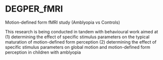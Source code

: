 # DEGPER_fMRI
Motion-defined form fMRI study (Amblyopia vs Controls)

This research is being conducted in tandem with behavioural work aimed at 
(1) determining the effect of specific stimulus parameters on the typical maturation of motion-defined form perception
(2) determining the effect of specific stimulus parameters on global motion and motion-defined form perception in children with amblyopia
